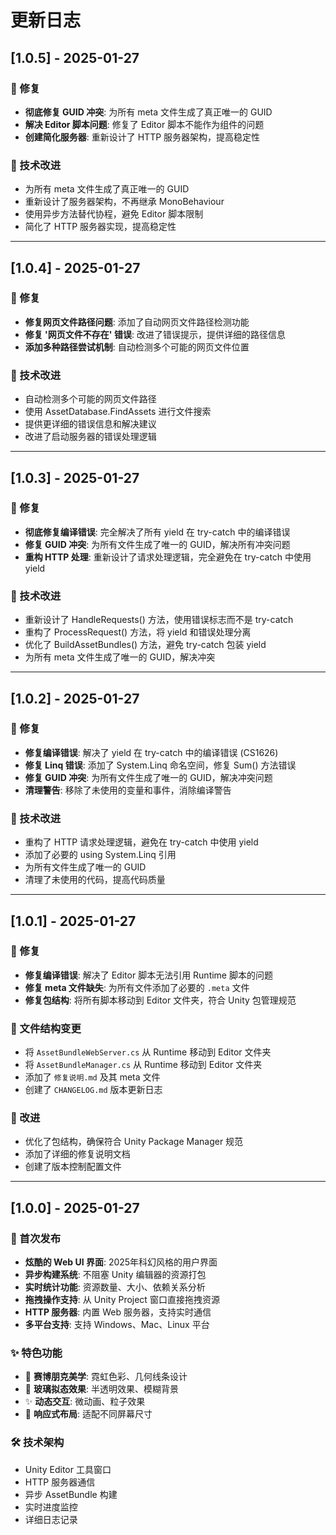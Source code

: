 # 更新日志

## [1.0.5] - 2025-01-27

### 🔧 修复
- **彻底修复 GUID 冲突**: 为所有 meta 文件生成了真正唯一的 GUID
- **解决 Editor 脚本问题**: 修复了 Editor 脚本不能作为组件的问题
- **创建简化服务器**: 重新设计了 HTTP 服务器架构，提高稳定性

### 🎯 技术改进
- 为所有 meta 文件生成了真正唯一的 GUID
- 重新设计了服务器架构，不再继承 MonoBehaviour
- 使用异步方法替代协程，避免 Editor 脚本限制
- 简化了 HTTP 服务器实现，提高稳定性

---

## [1.0.4] - 2025-01-27

### 🔧 修复
- **修复网页文件路径问题**: 添加了自动网页文件路径检测功能
- **修复 '网页文件不存在' 错误**: 改进了错误提示，提供详细的路径信息
- **添加多种路径尝试机制**: 自动检测多个可能的网页文件位置

### 🎯 技术改进
- 自动检测多个可能的网页文件路径
- 使用 AssetDatabase.FindAssets 进行文件搜索
- 提供更详细的错误信息和解决建议
- 改进了启动服务器的错误处理逻辑

---

## [1.0.3] - 2025-01-27

### 🔧 修复
- **彻底修复编译错误**: 完全解决了所有 yield 在 try-catch 中的编译错误
- **修复 GUID 冲突**: 为所有文件生成了唯一的 GUID，解决所有冲突问题
- **重构 HTTP 处理**: 重新设计了请求处理逻辑，完全避免在 try-catch 中使用 yield

### 🎯 技术改进
- 重新设计了 HandleRequests() 方法，使用错误标志而不是 try-catch
- 重构了 ProcessRequest() 方法，将 yield 和错误处理分离
- 优化了 BuildAssetBundles() 方法，避免 try-catch 包装 yield
- 为所有 meta 文件生成了唯一的 GUID，解决冲突

---

## [1.0.2] - 2025-01-27

### 🔧 修复
- **修复编译错误**: 解决了 yield 在 try-catch 中的编译错误 (CS1626)
- **修复 Linq 错误**: 添加了 System.Linq 命名空间，修复 Sum() 方法错误
- **修复 GUID 冲突**: 为所有文件生成了唯一的 GUID，解决冲突问题
- **清理警告**: 移除了未使用的变量和事件，消除编译警告

### 🎯 技术改进
- 重构了 HTTP 请求处理逻辑，避免在 try-catch 中使用 yield
- 添加了必要的 using System.Linq 引用
- 为所有文件生成了唯一的 GUID
- 清理了未使用的代码，提高代码质量

---

## [1.0.1] - 2025-01-27

### 🔧 修复
- **修复编译错误**: 解决了 Editor 脚本无法引用 Runtime 脚本的问题
- **修复 meta 文件缺失**: 为所有文件添加了必要的 `.meta` 文件
- **修复包结构**: 将所有脚本移动到 Editor 文件夹，符合 Unity 包管理规范

### 📁 文件结构变更
- 将 `AssetBundleWebServer.cs` 从 Runtime 移动到 Editor 文件夹
- 将 `AssetBundleManager.cs` 从 Runtime 移动到 Editor 文件夹
- 添加了 `修复说明.md` 及其 meta 文件
- 创建了 `CHANGELOG.md` 版本更新日志

### 🎯 改进
- 优化了包结构，确保符合 Unity Package Manager 规范
- 添加了详细的修复说明文档
- 创建了版本控制配置文件

---

## [1.0.0] - 2025-01-27

### 🎉 首次发布
- **炫酷的 Web UI 界面**: 2025年科幻风格的用户界面
- **异步构建系统**: 不阻塞 Unity 编辑器的资源打包
- **实时统计功能**: 资源数量、大小、依赖关系分析
- **拖拽操作支持**: 从 Unity Project 窗口直接拖拽资源
- **HTTP 服务器**: 内置 Web 服务器，支持实时通信
- **多平台支持**: 支持 Windows、Mac、Linux 平台

### ✨ 特色功能
- 🌈 **赛博朋克美学**: 霓虹色彩、几何线条设计
- 🔮 **玻璃拟态效果**: 半透明效果、模糊背景
- ✨ **动态交互**: 微动画、粒子效果
- 📱 **响应式布局**: 适配不同屏幕尺寸

### 🛠️ 技术架构
- Unity Editor 工具窗口
- HTTP 服务器通信
- 异步 AssetBundle 构建
- 实时进度监控
- 详细日志记录